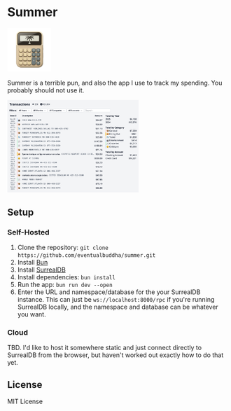 # Summer

<img src="static/icon-transparent.png" alt="Summer Logo" width="100">

Summer is a terrible pun, and also the app I use to track my spending. You probably should not use it.

<img src="static/screenshot.png" alt="Screenshot" width="300">

## Setup

### Self-Hosted

1. Clone the repository: `git clone https://github.com/eventualbuddha/summer.git`
2. Install [Bun](https://bun.sh/)
3. Install [SurrealDB](https://surrealdb.com/)
4. Install dependencies: `bun install`
5. Run the app: `bun run dev --open`
6. Enter the URL and namespace/database for the your SurrealDB instance. This can just be `ws://localhost:8000/rpc` if you're running SurrealDB locally, and the namespace and database can be whatever you want.

### Cloud

TBD. I'd like to host it somewhere static and just connect directly to SurrealDB from the browser, but haven't worked out exactly how to do that yet.

## License

MIT License
